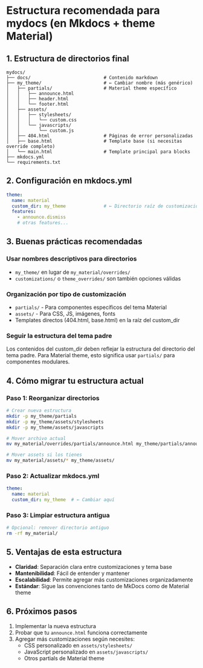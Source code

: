 # Estructura recomendada para mydocs (en Mkdocs + theme Material)

## 1. Estructura de directorios final

```
mydocs/
├── docs/                           # Contenido markdown
├── my_theme/                       # ← Cambiar nombre (más genérico)
│   ├── partials/                   # Material theme específico
│   │   ├── announce.html
│   │   ├── header.html
│   │   └── footer.html
│   ├── assets/
│   │   ├── stylesheets/
│   │   │   └── custom.css
│   │   └── javascripts/
│   │       └── custom.js
│   ├── 404.html                    # Páginas de error personalizadas
│   ├── base.html                   # Template base (si necesitas override completo)
│   └── main.html                   # Template principal para blocks
├── mkdocs.yml
└── requirements.txt
```

## 2. Configuración en mkdocs.yml

```yaml
theme:
  name: material
  custom_dir: my_theme              # ← Directorio raíz de customización
  features:
    - announce.dismiss
    # otras features...
```

## 3. Buenas prácticas recomendadas

### Usar nombres descriptivos para directorios
- `my_theme/` en lugar de `my_material/overrides/`
- `customizations/` o `theme_overrides/` son también opciones válidas

### Organización por tipo de customización
- `partials/` - Para componentes específicos del tema Material
- `assets/` - Para CSS, JS, imágenes, fonts
- Templates directos (404.html, base.html) en la raíz del custom_dir

### Seguir la estructura del tema padre
Los contenidos del custom_dir deben reflejar la estructura del directorio del tema padre. Para Material theme, esto significa usar `partials/` para componentes modulares.

## 4. Cómo migrar tu estructura actual

### Paso 1: Reorganizar directorios
```bash
# Crear nueva estructura
mkdir -p my_theme/partials
mkdir -p my_theme/assets/stylesheets
mkdir -p my_theme/assets/javascripts

# Mover archivo actual
mv my_material/overrides/partials/announce.html my_theme/partials/announce.html

# Mover assets si los tienes
mv my_material/assets/* my_theme/assets/
```

### Paso 2: Actualizar mkdocs.yml
```yaml
theme:
  name: material
  custom_dir: my_theme  # ← Cambiar aquí
```

### Paso 3: Limpiar estructura antigua
```bash
# Opcional: remover directorio antiguo
rm -rf my_material/
```

## 5. Ventajas de esta estructura

- **Claridad**: Separación clara entre customizaciones y tema base
- **Mantenibilidad**: Fácil de entender y mantener
- **Escalabilidad**: Permite agregar más customizaciones organizadamente
- **Estándar**: Sigue las convenciones tanto de MkDocs como de Material theme

## 6. Próximos pasos

1. Implementar la nueva estructura
2. Probar que tu `announce.html` funciona correctamente
3. Agregar más customizaciones según necesites:
   - CSS personalizado en `assets/stylesheets/`
   - JavaScript personalizado en `assets/javascripts/`
   - Otros partials de Material theme